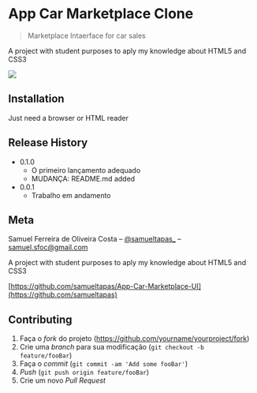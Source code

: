 # App Car Marketplace Clone
> Marketplace Intaerface for car sales

A project with student purposes to aply my knowledge about HTML5 and CSS3

![](/assets/preview-README.png)

## Installation

Just need a browser or HTML reader

## Release History

* 0.1.0
    * O primeiro lançamento adequado
    * MUDANÇA: README.md added
* 0.0.1
    * Trabalho em andamento

## Meta

Samuel Ferreira de Oliveira Costa – [@samueltapas_](https://www.linkedin.com/in/samuel-ferreira-de-oliveira-costa-0b32b8178/) – samuel.sfoc@gmail.com

A project with student purposes to aply my knowledge about HTML5 and CSS3

[https://github.com/samueltapas/App-Car-Marketplace-UI](https://github.com/samueltapas)

## Contributing

1. Faça o _fork_ do projeto (<https://github.com/yourname/yourproject/fork>)
2. Crie uma _branch_ para sua modificação (`git checkout -b feature/fooBar`)
3. Faça o _commit_ (`git commit -am 'Add some fooBar'`)
4. _Push_ (`git push origin feature/fooBar`)
5. Crie um novo _Pull Request_
